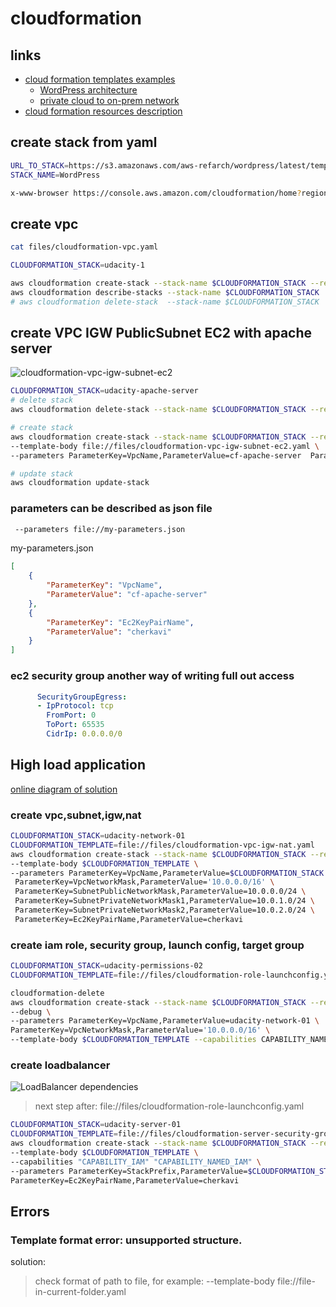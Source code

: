 # cloudformation
## links
* [cloud formation templates examples](https://github.com/orgs/aws-samples/repositories?q=cloudformation)
  * [WordPress architecture](https://github.com/aws-samples/aws-refarch-wordpress)
  * [private cloud to on-prem network](https://github.com/udacity/nd9991-c2-Infrastructure-as-Code-v1-Exercises_Solution/tree/master/lesson-2-Infrastructure%20as%20Code)
* [cloud formation resources description](https://docs.aws.amazon.com/AWSCloudFormation/latest/UserGuide/aws-template-resource-type-ref.html)

## create stack from yaml
```sh
URL_TO_STACK=https://s3.amazonaws.com/aws-refarch/wordpress/latest/templates/aws-refarch-wordpress-master-newvpc.yaml
STACK_NAME=WordPress

x-www-browser https://console.aws.amazon.com/cloudformation/home?region=us-east-1#/stacks/new?stackName=$STACK_NAME&templateURL=$URL_TO_STACK
```  

## create vpc
```sh
cat files/cloudformation-vpc.yaml
```
```sh
CLOUDFORMATION_STACK=udacity-1

aws cloudformation create-stack --stack-name $CLOUDFORMATION_STACK --region us-east-1 --template-body file://files/cloudformation-vpc.yaml
aws cloudformation describe-stacks --stack-name $CLOUDFORMATION_STACK
# aws cloudformation delete-stack  --stack-name $CLOUDFORMATION_STACK
```

## create VPC IGW PublicSubnet EC2 with apache server
![cloudformation-vpc-igw-subnet-ec2](https://user-images.githubusercontent.com/8113355/230791715-158046f5-8d08-465e-9389-18d3d1c46a0b.png)  
```sh
CLOUDFORMATION_STACK=udacity-apache-server
# delete stack 
aws cloudformation delete-stack --stack-name $CLOUDFORMATION_STACK --region us-east-1

# create stack
aws cloudformation create-stack --stack-name $CLOUDFORMATION_STACK --region us-east-1 --debug \
--template-body file://files/cloudformation-vpc-igw-subnet-ec2.yaml \
--parameters ParameterKey=VpcName,ParameterValue=cf-apache-server  ParameterKey=Ec2KeyPairName,ParameterValue=cherkavi

# update stack 
aws cloudformation update-stack 
```

### parameters can be described as json file
```sh
 --parameters file://my-parameters.json
```
my-parameters.json
```json
[
	{
		"ParameterKey": "VpcName",
		"ParameterValue": "cf-apache-server"
	}, 
	{
		"ParameterKey": "Ec2KeyPairName",
		"ParameterValue": "cherkavi"
	}
]
```

### ec2 security group another way of writing full out access
```yaml
      SecurityGroupEgress:
      - IpProtocol: tcp
        FromPort: 0
        ToPort: 65535
        CidrIp: 0.0.0.0/0
```

## High load application
[online diagram of solution](https://online.visual-paradigm.com/w/xqyroxcb/diagrams/#diagram:workspace=xqyroxcb&proj=2&id=33)

### create vpc,subnet,igw,nat
```sh
CLOUDFORMATION_STACK=udacity-network-01
CLOUDFORMATION_TEMPLATE=file://files/cloudformation-vpc-igw-nat.yaml
aws cloudformation create-stack --stack-name $CLOUDFORMATION_STACK --region $AWS_DEFAULT_REGION  \
--template-body $CLOUDFORMATION_TEMPLATE \
--parameters ParameterKey=VpcName,ParameterValue=$CLOUDFORMATION_STACK \
 ParameterKey=VpcNetworkMask,ParameterValue='10.0.0.0/16' \
 ParameterKey=SubnetPublicNetworkMask,ParameterValue=10.0.0.0/24 \
 ParameterKey=SubnetPrivateNetworkMask1,ParameterValue=10.0.1.0/24 \
 ParameterKey=SubnetPrivateNetworkMask2,ParameterValue=10.0.2.0/24 \
 ParameterKey=Ec2KeyPairName,ParameterValue=cherkavi
```

### create iam role, security group, launch config, target group
```sh
CLOUDFORMATION_STACK=udacity-permissions-02
CLOUDFORMATION_TEMPLATE=file://files/cloudformation-role-launchconfig.yaml

cloudformation-delete
aws cloudformation create-stack --stack-name $CLOUDFORMATION_STACK --region $AWS_DEFAULT_REGION \
--debug \
--parameters ParameterKey=VpcName,ParameterValue=udacity-network-01 \
ParameterKey=VpcNetworkMask,ParameterValue='10.0.0.0/16' \
--template-body $CLOUDFORMATION_TEMPLATE --capabilities CAPABILITY_NAMED_IAM
```

### create loadbalancer
![LoadBalancer dependencies](https://user-images.githubusercontent.com/8113355/235325676-6de6a5a6-4307-4269-8d74-8d5270b7aed2.png)  
> next step after: file://files/cloudformation-role-launchconfig.yaml
```sh
CLOUDFORMATION_STACK=udacity-server-01
CLOUDFORMATION_TEMPLATE=file://files/cloudformation-server-security-group.yaml
aws cloudformation create-stack --stack-name $CLOUDFORMATION_STACK --region $REGION  \
--template-body $CLOUDFORMATION_TEMPLATE \
--capabilities "CAPABILITY_IAM" "CAPABILITY_NAMED_IAM" \
--parameters ParameterKey=StackPrefix,ParameterValue=$CLOUDFORMATION_STACK \
ParameterKey=Ec2KeyPairName,ParameterValue=cherkavi
```

## Errors
### Template format error: unsupported structure.
solution:
> check format of path to file, for example:
> --template-body file://file-in-current-folder.yaml

